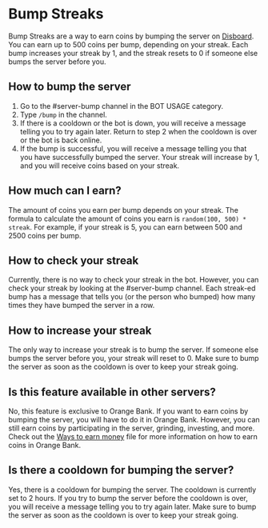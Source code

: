 # Bump Streaks

Bump Streaks are a way to earn coins by bumping the server on [Disboard](https://disboard.org/). You can earn up to 500 coins per bump, depending on your streak. Each bump increases your streak by 1, and the streak resets to 0 if someone else bumps the server before you.

## How to bump the server

1. Go to the #server-bump channel in the BOT USAGE category.
2. Type `/bump` in the channel.
3. If there is a cooldown or the bot is down, you will receive a message telling you to try again later. Return to step 2 when the cooldown is over or the bot is back online.
4. If the bump is successful, you will receive a message telling you that you have successfully bumped the server. Your streak will increase by 1, and you will receive coins based on your streak.

## How much can I earn?

The amount of coins you earn per bump depends on your streak. The formula to calculate the amount of coins you earn is `random(100, 500) * streak`. For example, if your streak is 5, you can earn between 500 and 2500 coins per bump.

## How to check your streak

Currently, there is no way to check your streak in the bot. However, you can check your streak by looking at the #server-bump channel. Each streak-ed bump has a message that tells you (or the person who bumped) how many times they have bumped the server in a row.

## How to increase your streak

The only way to increase your streak is to bump the server. If someone else bumps the server before you, your streak will reset to 0. Make sure to bump the server as soon as the cooldown is over to keep your streak going.

## Is this feature available in other servers?

No, this feature is exclusive to Orange Bank. If you want to earn coins by bumping the server, you will have to do it in Orange Bank. However, you can still earn coins by participating in the server, grinding, investing, and more. Check out the [Ways to earn money](ways-to-earn-money.md) file for more information on how to earn coins in Orange Bank.

## Is there a cooldown for bumping the server?

Yes, there is a cooldown for bumping the server. The cooldown is currently set to 2 hours. If you try to bump the server before the cooldown is over, you will receive a message telling you to try again later. Make sure to bump the server as soon as the cooldown is over to keep your streak going.